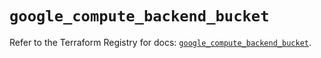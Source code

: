 # `google_compute_backend_bucket`

Refer to the Terraform Registry for docs: [`google_compute_backend_bucket`](https://registry.terraform.io/providers/hashicorp/google/5.15.0/docs/resources/compute_backend_bucket).
